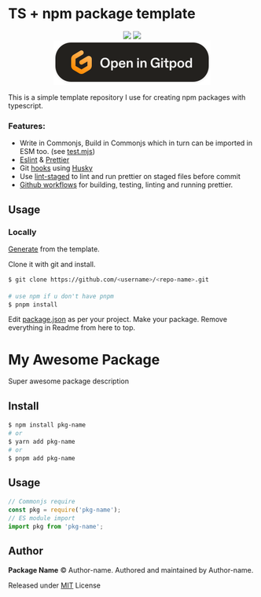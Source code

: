 # TS + npm package template
<div align="center"><img src="https://github.com/Yakiyo/ts-package-template/actions/workflows/build.yml/badge.svg"> <img src="https://github.com/Yakiyo/ts-package-template/actions/workflows/lint.yml/badge.svg"></div>
<div align="center">
<a href="https://gitpod.io/from-referrer/"><img src="./image/gitpod.svg" alt="Open on gitpod https://gitpod.io/from-referrer/"></a>
</div>

This is a simple template repository I use for creating npm packages with typescript.

### Features:
- Write in Commonjs, Build in Commonjs which in turn can be imported in ESM too. (see [test.mjs](./test/test.mjs))
- [Eslint](https://eslint.org) & [Prettier](https://prettier.io/)
- Git [hooks](https://git-scm.com/book/en/v2/ch00/_git_hooks) using [Husky](https://www.npmjs.com/package/husky)
- Use [lint-staged](https://github.com/okonet/lint-staged) to lint and run prettier on staged files before commit
- [Github workflows](./.github/workflows) for building, testing, linting and running prettier.

## Usage
### Locally
[Generate](https://github.com/Yakiyo/ts-package-template/generate) from the template.

Clone it with git and install.
```bash
$ git clone https://github.com/<username>/<repo-name>.git

# use npm if u don't have pnpm
$ pnpm install
```
Edit [package.json](./package.json) as per your project.
Make your package. Remove everything in Readme from here to top. 

# My Awesome Package

Super awesome package description

## Install
```bash
$ npm install pkg-name
# or
$ yarn add pkg-name
# or 
$ pnpm add pkg-name
```
## Usage
```ts
// Commonjs require
const pkg = require('pkg-name');
// ES module import
import pkg from 'pkg-name';
```
## Author
**Package Name** © Author-name. Authored and maintained by Author-name.

Released under [MIT](https://opensource.org/licenses/MIT) License
